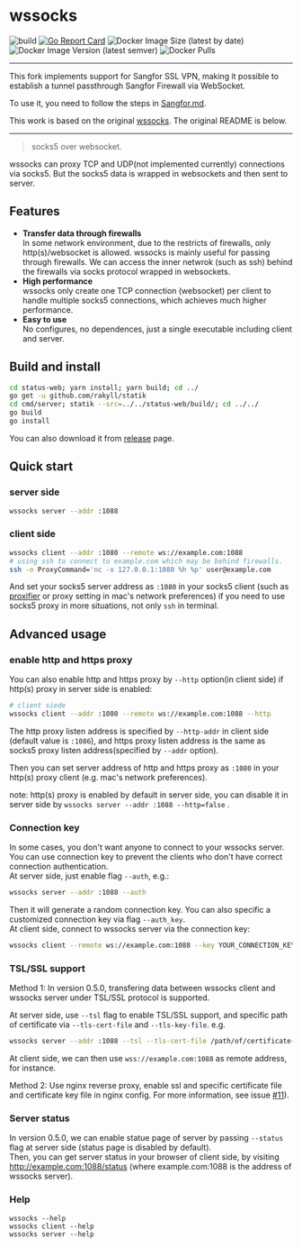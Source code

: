 # wssocks

![build](https://github.com/genshen/wssocks/workflows/Go/badge.svg)
[![Go Report Card](https://goreportcard.com/badge/github.com/genshen/wssocks)](https://goreportcard.com/report/github.com/genshen/wssocks)
![Docker Image Size (latest by date)](https://img.shields.io/docker/image-size/genshen/wssocks?logo=docker&sort=date)
![Docker Image Version (latest semver)](https://img.shields.io/docker/v/genshen/wssocks?sort=semver&logo=docker)
![Docker Pulls](https://img.shields.io/docker/pulls/genshen/wssocks?logo=docker)

----

This fork implements support for Sangfor SSL VPN, making it possible to establish a tunnel passthrough Sangfor Firewall via WebSocket.

To use it, you need to follow the steps in [Sangfor.md](Sangfor.md).

This work is based on the original [wssocks](https://github.com/genshen/wssocks). The original README is below.

----

> socks5 over websocket.

wssocks can proxy TCP and UDP(not implemented currently) connections via socks5. But the socks5 data is wrapped in websockets and then sent to server.

## Features
- **Transfer data through firewalls**  
In some network environment, due to the restricts of firewalls, only http(s)/websocket is allowed. wssocks is mainly useful for passing through firewalls. We can access the inner netwrok (such as ssh) behind the firewalls via socks protocol wrapped in websockets.  
- **High performance**  
wssocks only create one TCP connection (websocket) per client to handle multiple socks5 connections, which achieves much higher performance.
- **Easy to use**  
No configures, no dependences, just a single executable including client and server.

## Build and install
```bash
cd status-web; yarn install; yarn build; cd ../
go get -u github.com/rakyll/statik
cd cmd/server; statik --src=../../status-web/build/; cd ../../
go build
go install
```
You can also download it from [release](https://github.com/genshen/wssocks/releases) page.

## Quick start

### server side
```bash
wssocks server --addr :1088
```
### client side
```bash
wssocks client --addr :1080 --remote ws://example.com:1088
# using ssh to connect to example.com which may be behind firewalls.
ssh -o ProxyCommand='nc -x 127.0.0.1:1080 %h %p' user@example.com 
```

And set your socks5 server address as `:1080` in your socks5 client (such as [proxifier](https://www.proxifier.com/) or proxy setting in mac's network preferences) if you need to use socks5 proxy in more situations, not only `ssh` in terminal.  

## Advanced usage
### enable http and https proxy
You can also enable http and https proxy by `--http` option(in client side)
if http(s) proxy in server side is enabled:

```bash
# client siede
wssocks client --addr :1080 --remote ws://example.com:1088 --http
```
The http proxy listen address is specified by `--http-addr` in client side (default value is `:1086`),
and https proxy listen address is the same as socks5 proxy listen address(specified by `--addr` option).

Then you can set server address of http and https proxy as `:1080` 
in your http(s) proxy client (e.g. mac's network preferences).

note: http(s) proxy is enabled by default in server side, you can disable it in server side 
by `wssocks server --addr :1088 --http=false` .

### Connection key
In some cases, you don't want anyone to connect to your wssocks server.
You can use connection key to prevent the clients who don't have correct connection authentication.  
At server side, just enable flag `--auth`, e.g.:
```bash
wssocks server --addr :1088 --auth
```
Then it will generate a random connection key.
You can also specific a customized connection key via flag `--auth_key`.  
At client side, connect to wssocks server via the connection key:
```bash
wssocks client --remote ws://example.com:1088 --key YOUR_CONNECTION_KEY
```

### TSL/SSL support
Method 1: 
In version 0.5.0, transfering data between wssocks client and wssocks server under TSL/SSL protocol is supported.

At server side, use `--tsl` flag to enable TSL/SSL support, 
and specific path of certificate via `--tls-cert-file` and `--tls-key-file`.
e.g.
```bash
wssocks server --addr :1088 --tsl --tls-cert-file /path/of/certificate-file --tls-key-file /path/of/certificate-key-file
```
At client side, we can then use `wss://example.com:1088` as remote address, for instance.

Method 2:
Use nginx reverse proxy, enable ssl and specific certificate file and certificate key file in nginx config.
For more information, see issue [#11](https://github.com/genshen/wssocks/issues/11#issuecomment-669324542)).

### Server status
In version 0.5.0, we can enable statue page of server by passing `--status` flag at server side (status page is disabled by default).  
Then, you can get server status in your browser of client side, by visiting http://example.com:1088/status (where example.com:1088 is the address of wssocks server).

### Help
```
wssocks --help
wssocks client --help
wssocks server --help
```

